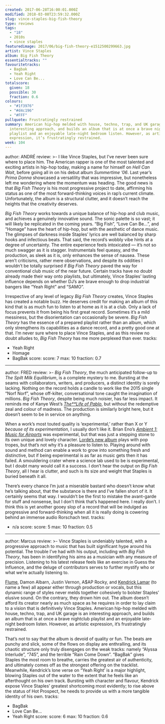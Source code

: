```yaml
---
created: 2017-06-28T16:00:01.000Z
modified: 2018-03-08T23:59:32.000Z
slug: vince-staples-big-fish-theory
type: reviews
tags:
  - "18"
  - 2010s
  - vince staples
featuredimage: 2017/06/big-fish-theory-e1512500299663.jpg
artist: Vince Staples
album: Big Fish Theory
essentialtracks: ""
favouritetracks:
  - Bagbak
  - Yeah Right
  - Love Can Be...
totalscore:
  given: 18
  possible: 30
  fraction: 0.6
colours:
  - "#1f3976"
  - "#d4c196"
  - "#FFF"
pullquote: Frustratingly restrained
summary: American hip-hop melded with house, techno, trap, and UK garage is an
  interesting approach, and builds an album that is at once a brave nightclub
  playlist and an enjoyable late-night bedroom listen. However, as artistic
  expression, it’s frustratingly restrained.
week: 104
---
```

author: ANDRÉ
review: >-
  I like Vince Staples, but I’ve never been sure where to place him. The
  American rapper is one of the most talented and exciting artists in hip-hop
  today, making a name for himself on *Hell Can Wait*, before going all in on
  his debut album *Summertime ’06*. Last year’s *Prima Donna* showcased a
  versatility that was impressive, but nonetheless left me wondering where the
  momentum was heading. The good news is that *Big Fish Theory* is his most
  progressive project to date, affirming his status as one of the most
  forward-thinking voices in rap’s current climate. Unfortunately, the album is
  a structural clutter, and it doesn’t reach the heights that the creativity
  deserves.

  *Big Fish Theory* works towards a unique balance of hip-hop and club music, and achieves a genuinely innovative sound. The sonic palette is so vast; it will likely be replicated in the coming years. “Big Fish”, “Love Can Be…”, and “Homage” have the heart of hip-hop, but with the aesthetic of dance music. The glimpses of darkness inside Staples’ lyrics are well balanced by sharp hooks and infectious beats. That said, the record’s wobbly vibe hints at a degree of uncertainty. The entire experience feels intoxicated — it’s not so much swagger as it is stagger. Instrumentals feel queasy, and the production, as sleek as it is, only enhances the sense of nausea. These aren’t criticisms, rather mere observations, and despite its oddities I wouldn’t be totally surprised if *Big Fish Theory* paved the way for conventional club music of the near future. Certain tracks have no doubt already made their way onto playlists, but ultimately, Vince Staples’ lasting influence depends on whether DJ’s are brave enough to drop industrial bangers like “Yeah Right” and “SAMO”.

  Irrespective of any level of legacy *Big Fish Theory* creates, Vince Staples has created a notable buzz. He deserves credit for making an album of this kind that is as much fun to listen to at home as it is at a club. Only a lack of focus prevents it from being his first great record. Sometimes it’s a mild messiness, but the disorientation can occasionally be severe. *Big Fish Theory* has the essence of a prepared playlist rather than an album, which only strengthens its capabilities as a dance record, and a pretty good one at that. I’m never sure where to place Vince Staples, and as this review no doubt alludes to, *Big Fish Theory* has me more perplexed than ever.
tracks:
  - Yeah Right
  - ­Homage
  - ­BagBak
score:
  score: 7
  max: 10
  fraction: 0.7
---
author: FRED
review: >-
  *Big Fish Theory*, the much anticipated follow-up to *The* *Spilt Milk
  Equilibrium*, is a complete mystery to me. Bursting at the seams with
  collaborators, writers, and producers, a distinct identity is sorely lacking.
  Nothing on the record holds a candle to work like the 2015 single “Norf Norf”,
  whose off-kilter, conversational tone caught the imagination of millions. *Big
  Fish Theory*, despite being much noisier, has far less impact. It reminds me
  of Kanye West’s [*The**Life of
  Pablo*](<https://audioxide.com/reviews/the-life-of-pablo/>), but without the
  redemptive zeal and colour of madness. The production is similarly bright
  here, but it doesn’t seem to be in service on anything.

  When a work’s most touted quality is ‘experimental,’ rather than X or Y *because of its experimentation*, I usually don’t like it. Brian Eno’s [*Ambient 1: Music for Airports*](<https://audioxide.com/reviews/brian-eno-ambient-1-music-for-airports/>) was experimental, but that was just a stepping stone to its own unique and lovely character. [Lorde’s new album](<https://audioxide.com/articles/this-is-like-a-classy-disney-tune-andre-and-fred-listen-to-lorde/>) plays with pop tropes, but that’s not why it’s a pleasure to listen to. Playing around with sound and method can enable a work to grow into something fresh and distinctive, but if being experimental is as far as music gets then it has failed. A smouldering crater where a science lab used to be is experimental, but I doubt many would call it a success. I don’t hear the output on *Big Fish Theory*, all I hear is clutter, and such is its size and weight that Staples is buried beneath it all.

  There’s every chance I’m just a miserable bastard who doesn’t know what he’s talking about, that the substance is there and I’ve fallen short of it. It certainly seems that way. I wouldn’t be the first to mistake the avant-garde for stuff and nonsense, but I don’t think that’s happened here. I really don’t. I think this is yet another gooey slop of a record that will be indulged as progressive and forward-thinking when all it is really doing is cowering behind an immense audio Rorschach test.
tracks:
  - n/a
score:
  score: 5
  max: 10
  fraction: 0.5
---
author: Marcus
review: >-
  Vince Staples is undeniably talented, with a progressive approach to music
  that has built significant hype around his potential. The trouble I’ve had
  with his output, including with *Big Fish Theory*, has been in identifying his
  aims as a musician with any measure of precision. Listening to his latest
  release feels like an exercise in Guess the Influence, and the deluge of
  contributors serves to further mystify who or what we’re actually listening
  to.

  [Flume](<https://audioxide.com/articles/flume-covers-considerable-ground-with-skin/>), Damon Albarn, Justin Vernon, A$AP Rocky, and [Kendrick Lamar](<https://audioxide.com/reviews/kendrick-lamar-to-pimp-a-butterfly/>) (to name a few) all appear either through production or vocals, but this dynamic range of styles never melds together cohesively to bolster Staples’ elusive sound. On the contrary, they drown him out. The album doesn’t afford its creator nearly as much space as he requires in order to lay claim to a vision that is definitively Vince Staples. American hip-hop melded with house, techno, trap, and UK garage is an interesting approach, and builds an album that is at once a brave nightclub playlist and an enjoyable late-night bedroom listen. However, as artistic expression, it’s frustratingly restrained.

  That’s not to say that the album is devoid of quality or fun. The beats are punchy and slick, some of the flows on display are enthralling, and its chaotic structure only truly disengages on the weak tracks: namely “Alyssa Interlude”, “745”, and the terrible “Rain Come Down”. “BagBak” gives Staples the most room to breathe, carries the greatest air of authenticity, and ultimately comes off as the strongest offering on the tracklist. Meanwhile, Kendrick’s lone verse on “Yeah Right’ is a major highlight, blowing Staples out of the water to the extent that he feels like an afterthought on his own track. Bursting with character and flavour, Kendrick expose Vince Staples’ greatest shortcoming most evidently; to rise above the status of Hot Prospect, he needs to provide us with a more tangible identity of his own.
tracks:
  - BagBak
  - ­Love Can Be…
  - ­Yeah Right
score:
  score: 6
  max: 10
  fraction: 0.6
